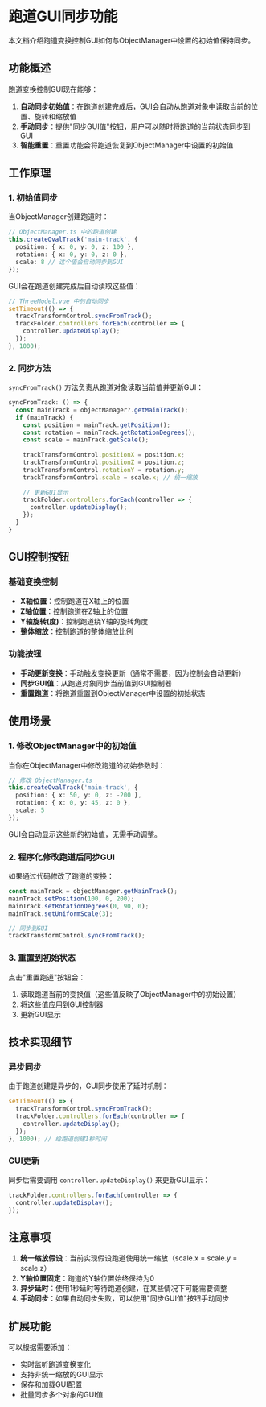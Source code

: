 # 跑道GUI同步功能

本文档介绍跑道变换控制GUI如何与ObjectManager中设置的初始值保持同步。

## 功能概述

跑道变换控制GUI现在能够：

1. **自动同步初始值**：在跑道创建完成后，GUI会自动从跑道对象中读取当前的位置、旋转和缩放值
2. **手动同步**：提供"同步GUI值"按钮，用户可以随时将跑道的当前状态同步到GUI
3. **智能重置**：重置功能会将跑道恢复到ObjectManager中设置的初始值

## 工作原理

### 1. 初始值同步

当ObjectManager创建跑道时：

```typescript
// ObjectManager.ts 中的跑道创建
this.createOvalTrack('main-track', {
  position: { x: 0, y: 0, z: 100 },
  rotation: { x: 0, y: 0, z: 0 },
  scale: 8 // 这个值会自动同步到GUI
});
```

GUI会在跑道创建完成后自动读取这些值：

```typescript
// ThreeModel.vue 中的自动同步
setTimeout(() => {
  trackTransformControl.syncFromTrack();
  trackFolder.controllers.forEach(controller => {
    controller.updateDisplay();
  });
}, 1000);
```

### 2. 同步方法

`syncFromTrack()` 方法负责从跑道对象读取当前值并更新GUI：

```typescript
syncFromTrack: () => {
  const mainTrack = objectManager?.getMainTrack();
  if (mainTrack) {
    const position = mainTrack.getPosition();
    const rotation = mainTrack.getRotationDegrees();
    const scale = mainTrack.getScale();
    
    trackTransformControl.positionX = position.x;
    trackTransformControl.positionZ = position.z;
    trackTransformControl.rotationY = rotation.y;
    trackTransformControl.scale = scale.x; // 统一缩放
    
    // 更新GUI显示
    trackFolder.controllers.forEach(controller => {
      controller.updateDisplay();
    });
  }
}
```

## GUI控制按钮

### 基础变换控制
- **X轴位置**：控制跑道在X轴上的位置
- **Z轴位置**：控制跑道在Z轴上的位置  
- **Y轴旋转(度)**：控制跑道绕Y轴的旋转角度
- **整体缩放**：控制跑道的整体缩放比例

### 功能按钮
- **手动更新变换**：手动触发变换更新（通常不需要，因为控制会自动更新）
- **同步GUI值**：从跑道对象同步当前值到GUI控制器
- **重置跑道**：将跑道重置到ObjectManager中设置的初始状态

## 使用场景

### 1. 修改ObjectManager中的初始值

当你在ObjectManager中修改跑道的初始参数时：

```typescript
// 修改 ObjectManager.ts
this.createOvalTrack('main-track', {
  position: { x: 50, y: 0, z: -200 },
  rotation: { x: 0, y: 45, z: 0 },
  scale: 5
});
```

GUI会自动显示这些新的初始值，无需手动调整。

### 2. 程序化修改跑道后同步GUI

如果通过代码修改了跑道的变换：

```typescript
const mainTrack = objectManager.getMainTrack();
mainTrack.setPosition(100, 0, 200);
mainTrack.setRotationDegrees(0, 90, 0);
mainTrack.setUniformScale(3);

// 同步到GUI
trackTransformControl.syncFromTrack();
```

### 3. 重置到初始状态

点击"重置跑道"按钮会：
1. 读取跑道当前的变换值（这些值反映了ObjectManager中的初始设置）
2. 将这些值应用到GUI控制器
3. 更新GUI显示

## 技术实现细节

### 异步同步

由于跑道创建是异步的，GUI同步使用了延时机制：

```typescript
setTimeout(() => {
  trackTransformControl.syncFromTrack();
  trackFolder.controllers.forEach(controller => {
    controller.updateDisplay();
  });
}, 1000); // 给跑道创建1秒时间
```

### GUI更新

同步后需要调用 `controller.updateDisplay()` 来更新GUI显示：

```typescript
trackFolder.controllers.forEach(controller => {
  controller.updateDisplay();
});
```

## 注意事项

1. **统一缩放假设**：当前实现假设跑道使用统一缩放（scale.x = scale.y = scale.z）
2. **Y轴位置固定**：跑道的Y轴位置始终保持为0
3. **异步延时**：使用1秒延时等待跑道创建，在某些情况下可能需要调整
4. **手动同步**：如果自动同步失败，可以使用"同步GUI值"按钮手动同步

## 扩展功能

可以根据需要添加：

- 实时监听跑道变换变化
- 支持非统一缩放的GUI显示
- 保存和加载GUI配置
- 批量同步多个对象的GUI值
